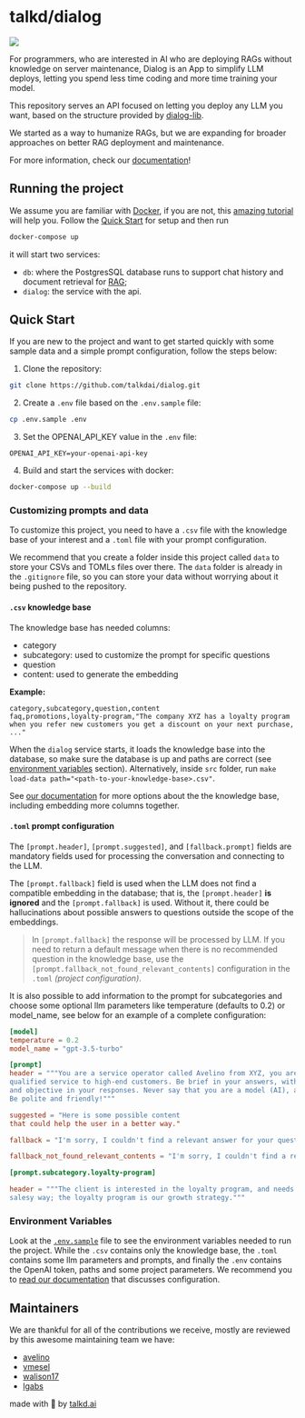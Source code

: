 # talkd/dialog

[![](https://dcbadge.limes.pink/api/server/https://discord.gg/dPAcsn3Ch7)](https://discord.gg/dPAcsn3Ch7)

For programmers, who are interested in AI who are deploying RAGs without knowledge on server maintenance, Dialog is an App to simplify LLM deploys, letting you spend less time coding and more time training your model.

This repository serves an API focused on letting you deploy any LLM you want, based on the structure provided by [dialog-lib](https://github.com/talkdai/dialog-lib).

We started as a way to humanize RAGs, but we are expanding for broader approaches on better RAG deployment and maintenance.

For more information, check our [documentation](https://dialog.talkd.ai)!

## Running the project

We assume you are familiar with [Docker](https://www.docker.com/), if you are not, this [amazing tutorial](https://www.youtube.com/watch?v=pTFZFxd4hOI&ab_channel=ProgrammingwithMosh) will help you. Follow the [Quick Start](##quick-start) for setup and then run

```bash
docker-compose up
```
it will start two services:
- `db`: where the PostgresSQL database runs to support chat history and document retrieval for [RAG](https://en.wikipedia.org/wiki/Prompt_engineering#Retrieval-augmented_generation);
- `dialog`: the service with the api.

## Quick Start

If you are new to the project and want to get started quickly with some sample data and a simple prompt configuration, follow the steps below:

1. Clone the repository:

```bash
git clone https://github.com/talkdai/dialog.git
```

2. Create a `.env` file based on the `.env.sample` file:

```bash
cp .env.sample .env
```

3. Set the OPENAI_API_KEY value in the `.env` file:

```
OPENAI_API_KEY=your-openai-api-key
```

4. Build and start the services with docker:

```bash
docker-compose up --build
```

### Customizing prompts and data

To customize this project, you need to have a `.csv` file with the knowledge base of your interest and a `.toml` file with your prompt configuration.

We recommend that you create a folder inside this project called `data` to store your CSVs and TOMLs files over there. The `data` folder is already in the `.gitignore` file, so you can store your data without worrying about it being pushed to the repository.

#### `.csv` knowledge base

The knowledge base has needed columns:

- category
- subcategory: used to customize the prompt for specific questions
- question
- content: used to generate the embedding

**Example:**

```csv
category,subcategory,question,content
faq,promotions,loyalty-program,"The company XYZ has a loyalty program when you refer new customers you get a discount on your next purchase, ..."
```

When the `dialog` service starts, it loads the knowledge base into the database, so make sure the database is up and paths are correct (see [environment variables](##environment-variables) section). Alternatively, inside `src` folder, run `make load-data path="<path-to-your-knowledge-base>.csv"`.

See [our documentation](https://dialog.talkd.ai/settings#csv-knowledge-base) for more options about the the knowledge base, including embedding more columns together.


#### `.toml` prompt configuration

The `[prompt.header]`, `[prompt.suggested]`, and `[fallback.prompt]` fields are mandatory fields used for processing the conversation and connecting to the LLM.

The `[prompt.fallback]` field is used when the LLM does not find a compatible embedding in the database; that is, the `[prompt.header]` **is ignored** and the `[prompt.fallback]` is used. Without it, there could be hallucinations about possible answers to questions outside the scope of the embeddings.

> In `[prompt.fallback]` the response will be processed by LLM. If you need to return a default message when there is no recommended question in the knowledge base, use the `[prompt.fallback_not_found_relevant_contents]` configuration in the `.toml` *(project configuration)*.

It is also possible to add information to the prompt for subcategories and choose some optional llm parameters like temperature (defaults to 0.2) or model_name, see below for an example of a complete configuration:

```toml
[model]
temperature = 0.2
model_name = "gpt-3.5-turbo"

[prompt]
header = """You are a service operator called Avelino from XYZ, you are an expert in providing
qualified service to high-end customers. Be brief in your answers, without being long-winded
and objective in your responses. Never say that you are a model (AI), always answer as Avelino.
Be polite and friendly!"""

suggested = "Here is some possible content
that could help the user in a better way."

fallback = "I'm sorry, I couldn't find a relevant answer for your question."

fallback_not_found_relevant_contents = "I'm sorry, I couldn't find a relevant answer for your question."

[prompt.subcategory.loyalty-program]

header = """The client is interested in the loyalty program, and needs to be responded to in a
salesy way; the loyalty program is our growth strategy."""
```

### Environment Variables

Look at the [`.env.sample`](.env.sample) file to see the environment variables needed to run the project. While the `.csv` contains only the knowledge base, the `.toml` contains some llm parameters and prompts, and finally the `.env` contains the OpenAI token, paths and some project parameters. We recommend you to [read our documentation](https://dialog.talkd.ai/settings#environment-variables) that discusses configuration.

## Maintainers

We are thankful for all of the contributions we receive, mostly are reviewed by this awesome maintaining team we have:

 - [avelino](https://github.com/avelino)
 - [vmesel](https://github.com/vmesel)
 - [walison17](https://github.com/walison17)
 - [lgabs](https://github.com/lgabs/)

made with 💜 by [talkd.ai](https://talkd.ai)
